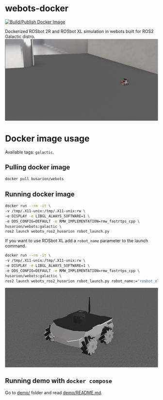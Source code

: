 # webots-docker
[![Build/Publish Docker Image](https://github.com/husarion/webots-docker/actions/workflows/build-docker-image.yaml/badge.svg)](https://github.com/husarion/webots-docker/actions/workflows/build-docker-image.yaml)

Dockerized ROSbot 2R and ROSbot XL simulation in webots built for ROS2 Galactic distro.
![ROSbot in webots simulator](.docs/rosbot.png)

# Docker image usage
Available tags: `galactic`.
## Pulling docker image
```bash
docker pull husarion/webots
```
## Running docker image
```bash
docker run --rm -it \
-v /tmp/.X11-unix:/tmp/.X11-unix:rw \
-e DISPLAY -e LIBGL_ALWAYS_SOFTWARE=1 \
-e DDS_CONFIG=DEFAULT -e RMW_IMPLEMENTATION=rmw_fastrtps_cpp \
husarion/webots:galactic \
ros2 launch webots_ros2_husarion robot_launch.py
```

If you want to use ROSbot XL add a `robot_name` parameter to the launch command.
```bash
docker run --rm -it \
-v /tmp/.X11-unix:/tmp/.X11-unix:rw \
-e DISPLAY -e LIBGL_ALWAYS_SOFTWARE=1 \
-e DDS_CONFIG=DEFAULT -e RMW_IMPLEMENTATION=rmw_fastrtps_cpp \
husarion/webots:galactic \
ros2 launch webots_ros2_husarion robot_launch.py robot_name:="rosbot_xl"
```
![ROSbot XL in webots simulator](.docs/rosbot_xl.png)

## Running demo with `docker compose`
Go to [demo/](demo/) folder and read [demo/README.md](demo/README.md).
